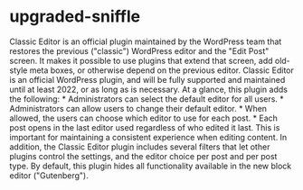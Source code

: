 # upgraded-sniffle
Classic Editor is an official plugin maintained by the WordPress team that restores the previous ("classic") WordPress editor and the "Edit Post" screen. It makes it possible to use plugins that extend that screen, add old-style meta boxes, or otherwise depend on the previous editor.  Classic Editor is an official WordPress plugin, and will be fully supported and maintained until at least 2022, or as long as is necessary.  At a glance, this plugin adds the following:  * Administrators can select the default editor for all users. * Administrators can allow users to change their default editor. * When allowed, the users can choose which editor to use for each post. * Each post opens in the last editor used regardless of who edited it last. This is important for maintaining a consistent experience when editing content.  In addition, the Classic Editor plugin includes several filters that let other plugins control the settings, and the editor choice per post and per post type.  By default, this plugin hides all functionality available in the new block editor ("Gutenberg").
